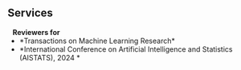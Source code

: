 ## Services
<!-- 
<h4 style="margin:0 10px 0;">Conference Reviewers</h4>

<ul style="margin:0 0 5px;">
  <li><a href="http://cvpr2023.thecvf.com/"><autocolor>IEEE/CVF Conference on Computer Vision and Pattern Recognition (CVPR) 2021-2023</autocolor></a></li>
  <li><a href="http://iccv2021.thecvf.com/"><autocolor>IEEE/CVF International Conference on Computer Vision (ICCV) 2021</autocolor></a></li>
  <li><a href="https://eccv2022.ecva.net/"><autocolor>European Conference on Computer Vision (ECCV) 2022</autocolor></a></li>
</ul> -->

<h4 style="margin:0 10px 0;">Reviewers for </h4>

<ul style="margin:0 0 20px;">
  <li> *Transactions on Machine Learning Research*</li>
  <li> *International Conference on Artificial Intelligence and Statistics (AISTATS), 2024  *</li>
</ul>

<!--  <h4 style="margin:0 10px 0;">Membership & Activities</h4>

<ul style="margin:0 0 20px;">
  <li><strong>[2019-present]</strong> Member of the <a href="https://www.amstat.org/" target="_blank"> American Statistical Association </a></li>
  <li><strong>[2019-present]</strong> Member of the <a href="https://www.biometricsociety.org/home" target="_blank"> International Biometric Society </a></li>
  <li><strong>[2021-2022]</strong> Chair of the <a href="https://nyu-medicine-cssa.github.io" target="_blank"> Chinese Student and Scholar Association (CSSA)</a> at Grossman School of Medicine, New York University</li>
</ul>
-->
